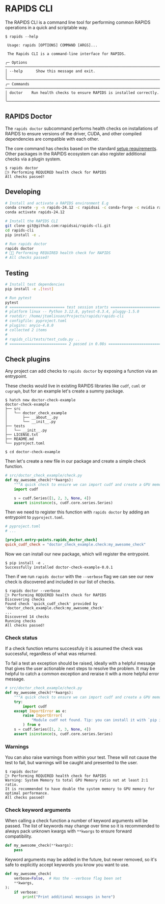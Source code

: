 # RAPIDS CLI

The RAPIDS CLI is a command line tool for performing common RAPIDS operations
in a quick and scriptable way.

```console
$ rapids --help

 Usage: rapids [OPTIONS] COMMAND [ARGS]...

 The Rapids CLI is a command-line interface for RAPIDS.

╭─ Options ───────────────────────────────────────────────────────────────────────────╮
│ --help      Show this message and exit.                                             │
╰─────────────────────────────────────────────────────────────────────────────────────╯
╭─ Commands ──────────────────────────────────────────────────────────────────────────╮
│ doctor    Run health checks to ensure RAPIDS is installed correctly.                │
╰─────────────────────────────────────────────────────────────────────────────────────╯
```

## RAPIDS Doctor

The `rapids doctor` subcommand performs health checks on installations of RAPIDS to ensure versions of the
driver, CUDA, and other compiled dependencies are compatible with each other.

The core command has checks based on the standard [setup requirements](https://docs.rapids.ai/install).
Other packages in the RAPIDS ecosystem can also register additional checks via a plugin system.

```console
$ rapids doctor
🧑‍⚕️ Performing REQUIRED health check for RAPIDS
All checks passed!
```

## Developing

```bash
# Install and activate a RAPIDS environment E.g
conda create -y -n rapids-24.12 -c rapidsai -c conda-forge -c nvidia rapids=24.12 python=3.12 'cuda-version>=12.0,<=12.5'
conda activate rapids-24.12

# Install the RAPIDS CLI
git clone git@github.com:rapidsai/rapids-cli.git
cd rapids-cli
pip install -e .

# Run rapids doctor
rapids doctor
# 🧑‍⚕️ Performing REQUIRED health check for RAPIDS
# All checks passed!
```

## Testing

```bash
# Install test dependencies
pip install -e .[test]

# Run pytest
pytest
# ========================= test session starts ==========================
# platform linux -- Python 3.12.8, pytest-8.3.4, pluggy-1.5.0
# rootdir: /home/jtomlinson/Projects/rapids/rapids-cli
# configfile: pyproject.toml
# plugins: anyio-4.8.0
# collected 2 items
#
# rapids_cli/tests/test_cuda.py ..
# ========================== 2 passed in 0.08s ==========================
```

## Check plugins

Any project can add checks to `rapids doctor` by exposing a function via an entrypoint.

These checks would live in existing RAPIDS libraries like `cudf`, `cuml` or `cugraph`,
but for an example let's create a summy package.

```console
$ hatch new doctor-check-example
doctor-check-example
├── src
│   └── doctor_check_example
│       ├── __about__.py
│       └── __init__.py
├── tests
│   └── __init__.py
├── LICENSE.txt
├── README.md
└── pyproject.toml

$ cd doctor-check-example

```

Then let's create a new file in our package and create a simple check function.

```python
# src/doctor_check_example/check.py
def my_awesome_check(**kwargs):
    """A quick check to ensure we can import cudf and create a GPU memory resource."""
    import cudf

    s = cudf.Series([1, 2, 3, None, 4])
    assert isinstance(s, cudf.core.series.Series)
```

Then we need to register this function with `rapids doctor` by adding an entrypoint to `pyproject.toml`.

```toml
# pyproject.toml
# ...

[project.entry-points.rapids_doctor_check]
quick_cudf_check = "doctor_check_example.check:my_awesome_check"
```

Now we can install our new package, which will register the entrypoint.

```console
$ pip install -e .
Successfully installed doctor-check-example-0.0.1
```

Then if we run `rapids doctor` with the `--verbose` flag we can see our new check is discovered and included in our
list of checks.

```console
$ rapids doctor --verbose
🧑‍⚕️ Performing REQUIRED health check for RAPIDS
Discovering checks
Found check 'quick_cudf_check' provided by 'doctor_check_example.check:my_awesome_check'
...
Discovered 14 checks
Running checks
All checks passed!
```

### Check status

If a check function returns successfuly it is assumed the check was successful, regardless of what was returned.

To fail a test an exception should be raised, ideally with a helpful message that gives the user actionable
next steps to resolve the problem.
It may be helpful to catch a common exception and reraise it with a more helpful error message.

```python
# src/doctor_check_example/check.py
def my_awesome_check(**kwargs):
    """A quick check to ensure we can import cudf and create a GPU memory resource."""
    try:
        import cudf
    except ImportError as e:
        raise ImportError(
            "Module cudf not found. Tip: you can install it with `pip install cudf-cu12`"
        ) from e
    s = cudf.Series([1, 2, 3, None, 4])
    assert isinstance(s, cudf.core.series.Series)
```

### Warnings

You can also raise warnings from within your test. These will not cause the test to fail,
but warnings will be caught and presented to the user.

```console
$ rapids doctor
🧑‍⚕️ Performing REQUIRED health check for RAPIDS
Warning: System Memory to total GPU Memory ratio not at least 2:1 ratio.
It is recommended to have double the system memory to GPU memory for optimal performance.
All checks passed!
```

### Check keyword arguments

When calling a check function a number of keyword arguments will be passed.
The list of keywords may change over time so it is recommended to always pack unknown kwargs with `**kwargs`
to ensure forward compatibility.

```python
def my_awesome_check(**kwargs):
    pass
```

Keyword arguments may be added in the future, but never removed, so it's safe to explicitly accept keywords you
know you want to use.

```python
def my_awesome_check(
    verbose=False,  # Has the --verbose flag been set
    **kwargs,
):
    if verbose:
        print("Print additional messages in here")
```
